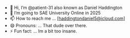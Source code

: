 - 👋 Hi, I’m @patient-31 also known as Daniel Haddington
- 🌱 I’m going to SAE University Online in 2025
- 📫 How to reach me ... [haddingtondaniel5@icloud.com]
- 😄 Pronouns: ... That dude over there.
- ⚡ Fun fact: ... Im a bit too insane.

<!---
patient-31/patient-31 is a ✨ special ✨ repository because its `README.md` (this file) appears on your GitHub profile.
You can click the Preview link to take a look at your changes.
--->
